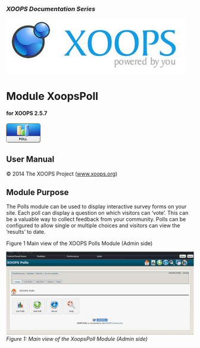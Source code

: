 ### _XOOPS Documentation Series_
![logoXoops.jpg](assets/logoXoops.jpg)

# Module XoopsPoll
#### for XOOPS 2.5.7
  
![logoModule.png](assets/logoModule.png)

## User Manual
  
  
© 2014 The XOOPS Project (www.xoops.org)    
  

## Module Purpose 

The Polls module can be used to display interactive survey forms on your site. Each poll can display a question on which visitors can ‘vote’. This can be a valuable way to collect feedback from your community. Polls can be configured to allow single or multiple choices and visitors can view the ‘results’ to date.

 

Figure 1 Main view of the XOOPS Polls Module (Admin side)


 
![img_2.jpg](assets/img_2.jpg)  
*Figure 1: Main view of the XoopsPoll Module (Admin side)*